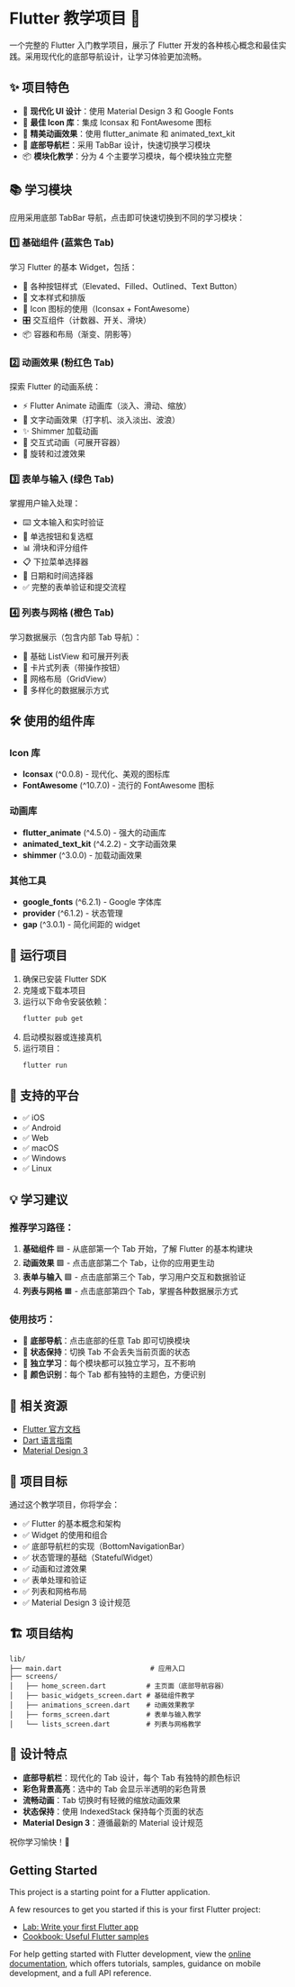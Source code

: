 # Flutter 教学项目 🚀

一个完整的 Flutter 入门教学项目，展示了 Flutter 开发的各种核心概念和最佳实践。采用现代化的底部导航设计，让学习体验更加流畅。

## ✨ 项目特色

- 🎨 **现代化 UI 设计**：使用 Material Design 3 和 Google Fonts
- 🎯 **最佳 Icon 库**：集成 Iconsax 和 FontAwesome 图标
- 💫 **精美动画效果**：使用 flutter_animate 和 animated_text_kit
- 📱 **底部导航栏**：采用 TabBar 设计，快速切换学习模块
- 📦 **模块化教学**：分为 4 个主要学习模块，每个模块独立完整

## 📚 学习模块

应用采用底部 TabBar 导航，点击即可快速切换到不同的学习模块：

### 1️⃣ 基础组件 (蓝紫色 Tab)
学习 Flutter 的基本 Widget，包括：
- 🔘 各种按钮样式（Elevated、Filled、Outlined、Text Button）
- 📝 文本样式和排版
- 🎨 Icon 图标的使用（Iconsax + FontAwesome）
- 🎛️ 交互组件（计数器、开关、滑块）
- 📦 容器和布局（渐变、阴影等）

### 2️⃣ 动画效果 (粉红色 Tab)
探索 Flutter 的动画系统：
- ⚡ Flutter Animate 动画库（淡入、滑动、缩放）
- 💬 文字动画效果（打字机、淡入淡出、波浪）
- ✨ Shimmer 加载动画
- 🔄 交互式动画（可展开容器）
- 🎯 旋转和过渡效果

### 3️⃣ 表单与输入 (绿色 Tab)
掌握用户输入处理：
- ⌨️ 文本输入和实时验证
- 🔘 单选按钮和复选框
- 📊 滑块和评分组件
- 📋 下拉菜单选择器
- 📅 日期和时间选择器
- ✅ 完整的表单验证和提交流程

### 4️⃣ 列表与网格 (橙色 Tab)
学习数据展示（包含内部 Tab 导航）：
- 📜 基础 ListView 和可展开列表
- 🎴 卡片式列表（带操作按钮）
- 🔲 网格布局（GridView）
- 🎯 多样化的数据展示方式

## 🛠️ 使用的组件库

### Icon 库
- **Iconsax** (^0.0.8) - 现代化、美观的图标库
- **FontAwesome** (^10.7.0) - 流行的 FontAwesome 图标

### 动画库
- **flutter_animate** (^4.5.0) - 强大的动画库
- **animated_text_kit** (^4.2.2) - 文字动画效果
- **shimmer** (^3.0.0) - 加载动画效果

### 其他工具
- **google_fonts** (^6.2.1) - Google 字体库
- **provider** (^6.1.2) - 状态管理
- **gap** (^3.0.1) - 简化间距的 widget

## 🚀 运行项目

1. 确保已安装 Flutter SDK
2. 克隆或下载本项目
3. 运行以下命令安装依赖：
   ```bash
   flutter pub get
   ```
4. 启动模拟器或连接真机
5. 运行项目：
   ```bash
   flutter run
   ```

## 📱 支持的平台

- ✅ iOS
- ✅ Android
- ✅ Web
- ✅ macOS
- ✅ Windows
- ✅ Linux

## 💡 学习建议

### 推荐学习路径：
1. **基础组件** 🟦 - 从底部第一个 Tab 开始，了解 Flutter 的基本构建块
2. **动画效果** 🟪 - 点击底部第二个 Tab，让你的应用更生动
3. **表单与输入** 🟩 - 点击底部第三个 Tab，学习用户交互和数据验证
4. **列表与网格** 🟧 - 点击底部第四个 Tab，掌握各种数据展示方式

### 使用技巧：
- 📱 **底部导航**：点击底部的任意 Tab 即可切换模块
- 🎯 **状态保持**：切换 Tab 不会丢失当前页面的状态
- 💾 **独立学习**：每个模块都可以独立学习，互不影响
- 🎨 **颜色识别**：每个 Tab 都有独特的主题色，方便识别

## 📖 相关资源

- [Flutter 官方文档](https://flutter.dev/docs)
- [Dart 语言指南](https://dart.dev/guides)
- [Material Design 3](https://m3.material.io/)

## 🎯 项目目标

通过这个教学项目，你将学会：
- ✅ Flutter 的基本概念和架构
- ✅ Widget 的使用和组合
- ✅ 底部导航栏的实现（BottomNavigationBar）
- ✅ 状态管理的基础（StatefulWidget）
- ✅ 动画和过渡效果
- ✅ 表单处理和验证
- ✅ 列表和网格布局
- ✅ Material Design 3 设计规范

## 🏗️ 项目结构

```
lib/
├── main.dart                      # 应用入口
├── screens/
│   ├── home_screen.dart          # 主页面（底部导航容器）
│   ├── basic_widgets_screen.dart # 基础组件教学
│   ├── animations_screen.dart    # 动画效果教学
│   ├── forms_screen.dart         # 表单与输入教学
│   └── lists_screen.dart         # 列表与网格教学
```

## 🎨 设计特点

- **底部导航栏**：现代化的 Tab 设计，每个 Tab 有独特的颜色标识
- **彩色背景高亮**：选中的 Tab 会显示半透明的彩色背景
- **流畅动画**：Tab 切换时有轻微的缩放动画效果
- **状态保持**：使用 IndexedStack 保持每个页面的状态
- **Material Design 3**：遵循最新的 Material 设计规范

祝你学习愉快！💪

## Getting Started

This project is a starting point for a Flutter application.

A few resources to get you started if this is your first Flutter project:

- [Lab: Write your first Flutter app](https://docs.flutter.dev/get-started/codelab)
- [Cookbook: Useful Flutter samples](https://docs.flutter.dev/cookbook)

For help getting started with Flutter development, view the
[online documentation](https://docs.flutter.dev/), which offers tutorials,
samples, guidance on mobile development, and a full API reference.
